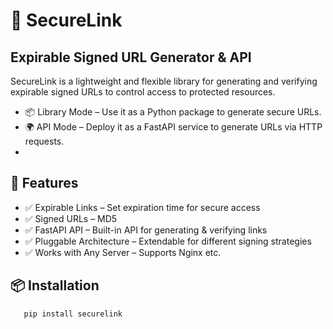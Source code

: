 # 📌 SecureLink 
##  Expirable Signed URL Generator & API
SecureLink is a lightweight and flexible library for generating and verifying expirable signed URLs to control access to protected resources.

* 📦 Library Mode – Use it as a Python package to generate secure URLs.
* 🌍 API Mode – Deploy it as a FastAPI service to generate URLs via HTTP requests.
* 

## 🚀 Features

* ✅ Expirable Links – Set expiration time for secure access
* ✅ Signed URLs – MD5
* ✅ FastAPI API – Built-in API for generating & verifying links
* ✅ Pluggable Architecture – Extendable for different signing strategies
* ✅ Works with Any Server – Supports Nginx  etc.

##  📦 Installation
```bash
   pip install securelink
```
